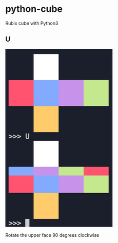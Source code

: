# python-cube
Rubix cube with Python3

## U
![](assets/u.png)

Rotate the upper face 90 degrees clockwise

